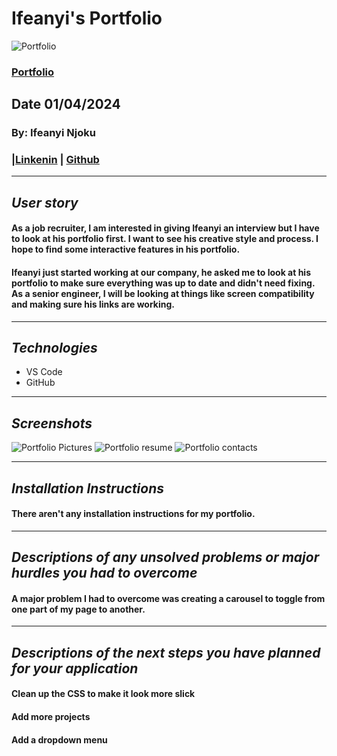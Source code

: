 # Ifeanyi's Portfolio
![Portfolio](https://i.imgur.com/fKKmHps.png)
### [Portfolio](https://nanivile.github.io/Portfolio/)
## Date 01/04/2024
### By: Ifeanyi Njoku
### |[Linkenin](https://www.linkedin.com/in/ifeanyi-njoku-4a6888188/) | [Github](https://github.com/Nanivile)
***
## ***User story***
#### As a job recruiter, I am interested in giving Ifeanyi an interview but I have to look at his portfolio first. I want to see his creative style and process. I hope to find some interactive features in his portfolio.
#### Ifeanyi just started working at our company, he asked me to look at his portfolio to make sure everything was up to date and didn't need fixing. As a senior engineer, I will be looking at things like screen compatibility and making sure his links are working.      
***

## ***Technologies***
* VS Code
* GitHub 
***
## ***Screenshots***
![Portfolio Pictures](https://i.imgur.com/1qdrelR.png)
![Portfolio resume](https://i.imgur.com/VK16Huo.png)
![Portfolio contacts](https://i.imgur.com/sxsuncI.png)
***
## ***Installation Instructions***
#### There aren't any installation instructions for my portfolio.
***
## ***Descriptions of any unsolved problems or major hurdles you had to overcome***
#### A major problem I had to overcome was creating a carousel to toggle from one part of my page to another.
***
## ***Descriptions of the next steps you have planned for your application***
#### Clean up the CSS to make it look more slick
#### Add more projects
#### Add a dropdown menu 

